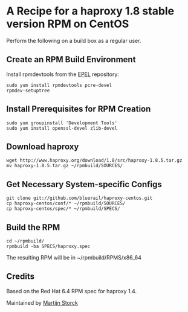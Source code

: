 # A Recipe for a haproxy 1.8 stable version RPM on CentOS

Perform the following on a build box as a regular user.

## Create an RPM Build Environment

Install rpmdevtools from the [EPEL][epel] repository:

    sudo yum install rpmdevtools pcre-devel
    rpmdev-setuptree

## Install Prerequisites for RPM Creation

    sudo yum groupinstall 'Development Tools'
    sudo yum install openssl-devel zlib-devel

## Download haproxy

    wget http://www.haproxy.org/download/1.8/src/haproxy-1.8.5.tar.gz
    mv haproxy-1.8.5.tar.gz ~/rpmbuild/SOURCES/

## Get Necessary System-specific Configs

    git clone git://github.com/bluerail/haproxy-centos.git
    cp haproxy-centos/conf/* ~/rpmbuild/SOURCES/
    cp haproxy-centos/spec/* ~/rpmbuild/SPECS/

## Build the RPM

    cd ~/rpmbuild/
    rpmbuild -ba SPECS/haproxy.spec

The resulting RPM will be in ~/rpmbuild/RPMS/x86_64

## Credits

Based on the Red Hat 6.4 RPM spec for haproxy 1.4.

Maintained by [Martijn Storck](martijn@bluerail.nl)

[EPEL]: http://fedoraproject.org/wiki/EPEL#How_can_I_use_these_extra_packages.3F
